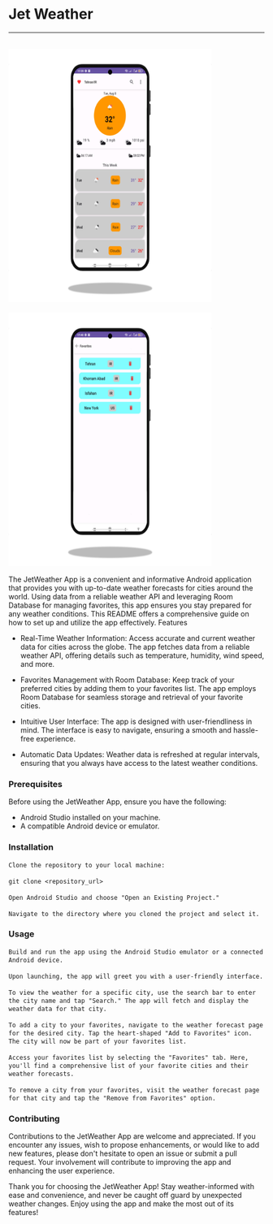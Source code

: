 # Jet Weather
___
<br/>
<img src="shots/Vector(1).png" alt="Alt Text" width="400" height="500">
<br/>
<br/>
<img src="shots/Vector.png" alt="Alt Text" width="400" height="500">
<br/>

The JetWeather App is a convenient and informative Android application that provides you with up-to-date weather forecasts for cities around the world. Using data from a reliable weather API and leveraging Room Database for managing favorites, this app ensures you stay prepared for any weather conditions. This README offers a comprehensive guide on how to set up and utilize the app effectively.
Features

* Real-Time Weather Information: Access accurate and current weather data for cities across the globe. The app fetches data from a reliable weather API, offering details such as temperature, humidity, wind speed, and more.

* Favorites Management with Room Database: Keep track of your preferred cities by adding them to your favorites list. The app employs Room Database for seamless storage and retrieval of your favorite cities.

* Intuitive User Interface: The app is designed with user-friendliness in mind. The interface is easy to navigate, ensuring a smooth and hassle-free experience.

* Automatic Data Updates: Weather data is refreshed at regular intervals, ensuring that you always have access to the latest weather conditions.

### Prerequisites

Before using the JetWeather App, ensure you have the following:

* Android Studio installed on your machine.
* A compatible Android device or emulator.

### Installation

    Clone the repository to your local machine:

    git clone <repository_url>

    Open Android Studio and choose "Open an Existing Project."

    Navigate to the directory where you cloned the project and select it.

### Usage

    Build and run the app using the Android Studio emulator or a connected Android device.

    Upon launching, the app will greet you with a user-friendly interface.

    To view the weather for a specific city, use the search bar to enter the city name and tap "Search." The app will fetch and display the weather data for that city.

    To add a city to your favorites, navigate to the weather forecast page for the desired city. Tap the heart-shaped "Add to Favorites" icon. The city will now be part of your favorites list.

    Access your favorites list by selecting the "Favorites" tab. Here, you'll find a comprehensive list of your favorite cities and their weather forecasts.

    To remove a city from your favorites, visit the weather forecast page for that city and tap the "Remove from Favorites" option.

### Contributing

Contributions to the JetWeather App are welcome and appreciated. If you encounter any issues, wish to propose enhancements, or would like to add new features, please don't hesitate to open an issue or submit a pull request. Your involvement will contribute to improving the app and enhancing the user experience.

Thank you for choosing the JetWeather App! Stay weather-informed with ease and convenience, and never be caught off guard by unexpected weather changes. Enjoy using the app and make the most out of its features!